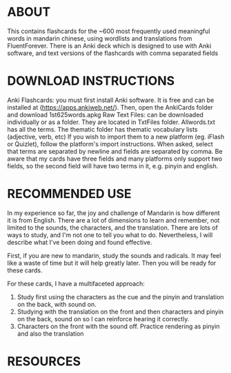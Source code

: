 # ABOUT
This contains flashcards for the ~600 most frequently used meaningful words in mandarin chinese, using wordlists and translations from FluentForever. There is an Anki deck which is designed to use with Anki software, and text versions of the flashcards with comma separated fields

# DOWNLOAD INSTRUCTIONS
Anki Flashcards: you must first install Anki software. It is free and can be installed at (https://apps.ankiweb.net/). Then, open the AnkiCards folder and download 1st625words.apkg
Raw Text Files: can be downloaded individually or as a folder.
They are located in TxtFiles folder. Allwords.txt has all the terms. The thematic folder has thematic vocabulary lists (adjective, verb, etc)
If you wish to import them to a new platform (eg. iFlash or Quizlet), follow the platform's import instructions. When asked, select that terms are separated by newline and fields are separated by comma. Be aware that my cards have three fields and many platforms only support two fields, so the second field will have two terms in it, e.g. pinyin and english.

# RECOMMENDED USE
In my experience so far, the joy and challenge of Mandarin is how different it is from English. There are a lot of dimensions to learn and remember, not limited to the sounds, the characters, and the translation. There are lots of ways to study, and I'm not one to tell you what to do. Nevertheless, I will describe what I've been doing and found effective.

First, if you are new to mandarin, study the sounds and radicals. It may feel like a waste of time but it will help greatly later. Then you will be ready for these cards.

For these cards, I have a multifaceted approach: 
1. Study first using the characters as the cue and the pinyin and translation on the back, with sound on.
2. Studying with the translation on the front and then characters and pinyin on the back, sound on so I can reinforce hearing it correctly. 
3. Characters on the front with the sound off. Practice rendering as pinyin and also the translation

# RESOURCES
